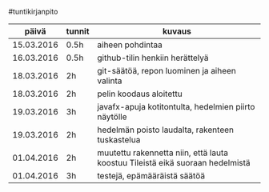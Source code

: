 ﻿#tuntikirjanpito

päivä | tunnit | kuvaus
------------------ | ------ | ----------------------
15.03.2016 | 0.5h | aiheen pohdintaa
16.03.2016 | 0.5h | github-tilin henkiin herättelyä
18.03.2016 | 2h | git-säätöä, repon luominen ja aiheen valinta
18.03.2016 | 2h | pelin koodaus aloitettu
19.03.2016 | 3h | javafx-apuja kotitontulta, hedelmien piirto näytölle
19.03.2016 | 2h | hedelmän poisto laudalta, rakenteen tuskastelua
01.04.2016 | 2h | muutettu rakennetta niin, että lauta koostuu Tileistä eikä suoraan hedelmistä
01.04.2016 | 3h | testejä, epämääräistä säätöä
